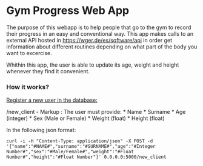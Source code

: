 # Gym Progress Web App

The purpose of this webapp is to help people that go to the gym to record their progress in an easy and conventional way. This app makes calls to an external API hosted in https://wger.de/es/software/api in order get information about different routines depending on what part of the body you want to excercise.

Whithin this app, the user is able to update its age, weight and height whenever they find it convenient.


### How it works?

<u>Register a new user in the database: </u>

/new_client - 
 Markup : The user must provide:
              * Name
              * Surname
              * Age (integer)
              * Sex (Male or Female)
              * Weight (float)
              * Height (float)

In the following json format:

```
curl -i -H "Content-Type: application/json" -X POST -d '{"name":"#NAME#","surname":"#SURNAME#","age":"#Integer Number#","sex":"#Male/Female#","weight":"#Float Number#","height":"#Float Number"}' 0.0.0.0:5000/new_client

```
